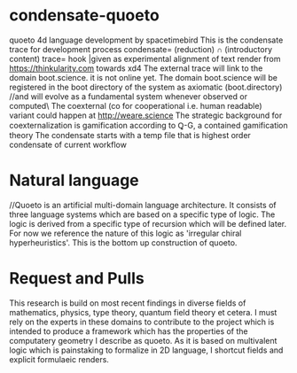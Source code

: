 # condensate-quoeto
quoeto 4d language development by spacetimebird
This is the condensate trace for development process
  condensate= (reduction) ∩ (introductory content)
    trace= hook |given as experimental alignment of text render from https://thinkularity.com towards xd4
The external trace will link to the domain boot.science. it is not online yet.
The domain boot.science will be registered in the boot directory of the system as axiomatic (boot.directory) //and will evolve as a fundamental system whenever observed or computed\\
  The coexternal (co for cooperational i.e. human readable) variant could happen at http://weare.science
    The strategic background for coexternalization is gamification according to Ꝗ-G, a contained gamification theory
The condensate starts with a temp file that is highest order condensate of current workflow
# Natural language
//Quoeto is an artificial multi-domain language architecture. It consists of three language systems which are based on a specific type of logic. The logic is derived from a specific type of recursion which will be defined later. For now we reference the nature of this logic as 'irregular chiral hyperheuristics'. This is the bottom up construction of quoeto.
# Request and Pulls
This research is build on most recent findings in diverse fields of mathematics, physics, type theory, quantum field theory et cetera. I must rely on the experts in these domains to contribute to the project which is intended to produce a framework which has the properties of the computatery geometry I describe as quoeto. As it is based on multivalent logic which is painstaking to formalize in 2D language, I shortcut fields and explicit formulaeic renders.
